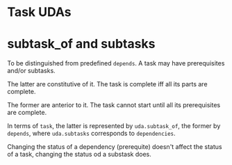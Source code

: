# Task UDAs

# subtask_of and subtasks

To be distinguished from predefined `depends`. A task may have prerequisites and/or
subtasks.

The latter are constitutive of it. The task is complete iff all its parts are complete.

The former are anterior to it. The task cannot start until all its prerequisites are complete.

In terms of `task`, the latter is represented by `uda.subtask_of`, the former by `depends`,
where `uda.subtasks` corresponds to `dependencies`.

Changing the status of a dependency (prerequite) doesn't affect the status of a task,
changing the status od a substask does.
